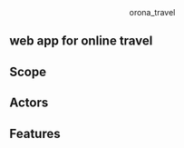 <center>orona_travel</center>

## web app for online travel

Scope
-----

Actors
------

Features
--------
